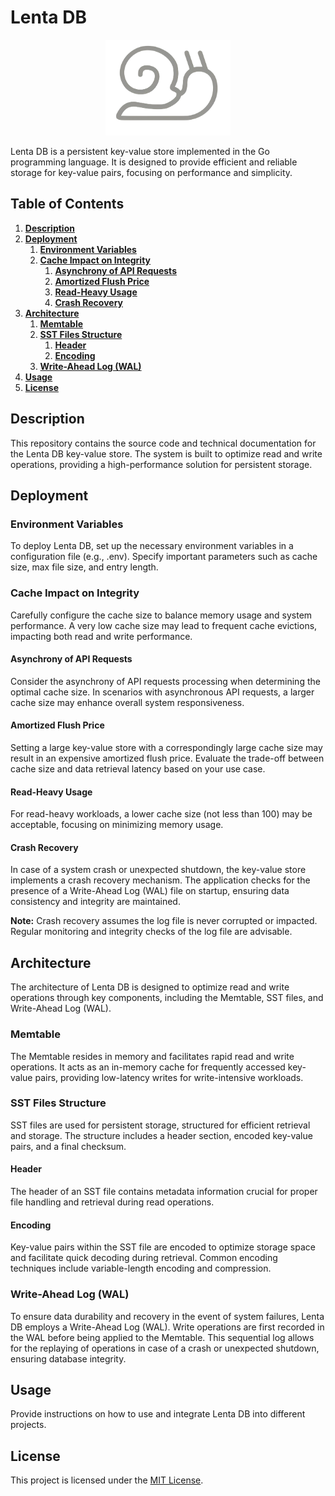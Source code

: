 # Lenta DB

<div align="center">
  <img src="logo.png" alt="Lenta DB Logo" width="200"/>
</div>

Lenta DB is a persistent key-value store implemented in the Go programming language. It is designed to provide efficient and reliable storage for key-value pairs, focusing on performance and simplicity.
## Table of Contents
1. [**Description**](#description)
2. [**Deployment**](#deployment)
    1. [**Environment Variables**](#environment-variables)
    2. [**Cache Impact on Integrity**](#cache-impact-on-integrity)
        1. [**Asynchrony of API Requests**](#asynchrony-of-api-requests)
        2. [**Amortized Flush Price**](#amortized-flush-price)
        3. [**Read-Heavy Usage**](#read-heavy-usage)
        4. [**Crash Recovery**](#crash-recovery)
3. [**Architecture**](#architecture)
    1. [**Memtable**](#memtable)
    2. [**SST Files Structure**](#sst-files-structure)
        1. [**Header**](#header)
        2. [**Encoding**](#encoding)
    3. [**Write-Ahead Log (WAL)**](#write-ahead-log-wal)
4. [**Usage**](#usage)
5. [**License**](#license)

## Description
This repository contains the source code and technical documentation for the Lenta DB key-value store. The system is built to optimize read and write operations, providing a high-performance solution for persistent storage.

## Deployment
### Environment Variables
To deploy Lenta DB, set up the necessary environment variables in a configuration file (e.g., .env). Specify important parameters such as cache size, max file size, and entry length.

### Cache Impact on Integrity
Carefully configure the cache size to balance memory usage and system performance. A very low cache size may lead to frequent cache evictions, impacting both read and write performance.

#### Asynchrony of API Requests
Consider the asynchrony of API requests processing when determining the optimal cache size. In scenarios with asynchronous API requests, a larger cache size may enhance overall system responsiveness.

#### Amortized Flush Price
Setting a large key-value store with a correspondingly large cache size may result in an expensive amortized flush price. Evaluate the trade-off between cache size and data retrieval latency based on your use case.

#### Read-Heavy Usage
For read-heavy workloads, a lower cache size (not less than 100) may be acceptable, focusing on minimizing memory usage.

#### Crash Recovery
In case of a system crash or unexpected shutdown, the key-value store implements a crash recovery mechanism. The application checks for the presence of a Write-Ahead Log (WAL) file on startup, ensuring data consistency and integrity are maintained.

**Note:** Crash recovery assumes the log file is never corrupted or impacted. Regular monitoring and integrity checks of the log file are advisable.

## Architecture
The architecture of Lenta DB is designed to optimize read and write operations through key components, including the Memtable, SST files, and Write-Ahead Log (WAL).

### Memtable
The Memtable resides in memory and facilitates rapid read and write operations. It acts as an in-memory cache for frequently accessed key-value pairs, providing low-latency writes for write-intensive workloads.

### SST Files Structure
SST files are used for persistent storage, structured for efficient retrieval and storage. The structure includes a header section, encoded key-value pairs, and a final checksum.

#### Header
The header of an SST file contains metadata information crucial for proper file handling and retrieval during read operations.

#### Encoding
Key-value pairs within the SST file are encoded to optimize storage space and facilitate quick decoding during retrieval. Common encoding techniques include variable-length encoding and compression.

### Write-Ahead Log (WAL)
To ensure data durability and recovery in the event of system failures, Lenta DB employs a Write-Ahead Log (WAL). Write operations are first recorded in the WAL before being applied to the Memtable. This sequential log allows for the replaying of operations in case of a crash or unexpected shutdown, ensuring database integrity.

## Usage
Provide instructions on how to use and integrate Lenta DB into different projects.


## License
This project is licensed under the [MIT License](LICENSE).

